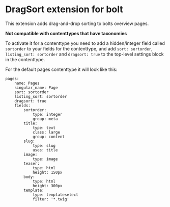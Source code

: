 # DragSort extension for bolt

This extension adds drag-and-drop sorting to bolts overview pages.

**Not compatible with contenttypes that have taxonomies**

To activate it for a contenttype you need to add a hidden/integer field called `sortorder` to your fields for the contenttype, and add `sort: sortorder`, `listing_sort: sortorder` and `dragsort: true` to the top-level settings block in the contenttype.

For the default pages contenttype it will look like this:

```
pages:
    name: Pages
    singular_name: Page
    sort: sortorder
    listing_sort: sortorder
    dragsort: true
    fields:
        sortorder:
            type: integer
            group: meta
        title:
            type: text
            class: large
            group: content
        slug:
            type: slug
            uses: title
        image:
            type: image
        teaser:
            type: html
            height: 150px
        body:
            type: html
            height: 300px
        template:
            type: templateselect
            filter: '*.twig'
```
